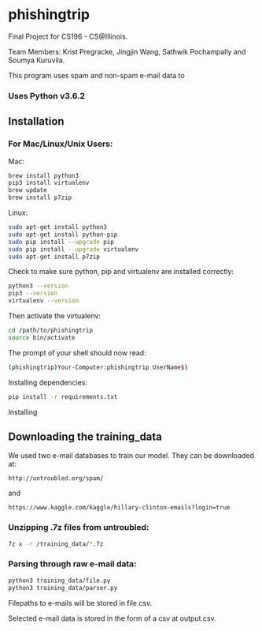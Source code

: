 # phishingtrip

Final Project for CS196 - CS@Illinois.

Team Members: Krist Pregracke, Jingjin Wang, Sathwik Pochampally and Soumya Kuruvila.

This program uses spam and non-spam e-mail data to

### Uses Python v3.6.2

## Installation

### For Mac/Linux/Unix Users:

Mac:
```bash
brew install python3
pip3 install virtualenv
brew update
brew install p7zip
```

Linux:
```bash
sudo apt-get install python3
sudo apt-get install python-pip
sudo pip install --upgrade pip
sudo pip install --upgrade virtualenv
sudo apt-get install p7zip
```

Check to make sure python, pip and virtualenv are installed correctly:
```bash
python3 --version
pip3 --version
virtualenv --version
```

Then activate the virtualenv:
```bash
cd /path/to/phishingtrip
source bin/activate
```

The prompt of your shell should now read:
```bash
(phishingtrip)Your-Computer:phishingtrip UserName$)
```

Installing dependencies:
```bash
pip install -r requirements.txt
```

Installing

## Downloading the training_data
We used two e-mail databases to train our model. They can be downloaded at:
```
http://untroubled.org/spam/
```
and
```
https://www.kaggle.com/kaggle/hillary-clinton-emails?login=true
```

### Unzipping .7z files from untroubled:
```bash
7z x -r /training_data/*.7z
```

### Parsing through raw e-mail data:
```bash
python3 training_data/file.py
python3 training_data/parser.py
```
Filepaths to e-mails will be stored in file.csv.

Selected e-mail data is stored in the form of a csv at output.csv.


